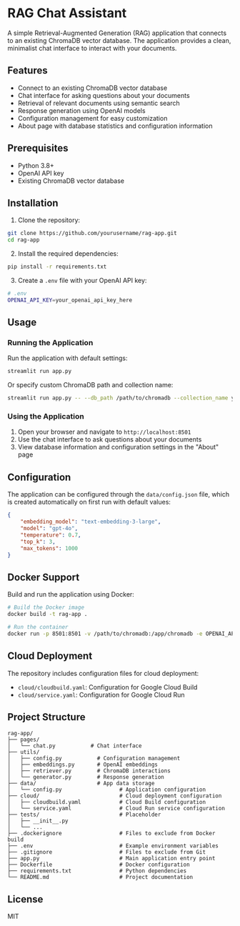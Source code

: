 # RAG Chat Assistant

A simple Retrieval-Augmented Generation (RAG) application that connects to an existing ChromaDB vector database. The application provides a clean, minimalist chat interface to interact with your documents.

## Features

- Connect to an existing ChromaDB vector database
- Chat interface for asking questions about your documents
- Retrieval of relevant documents using semantic search
- Response generation using OpenAI models
- Configuration management for easy customization
- About page with database statistics and configuration information

## Prerequisites

- Python 3.8+
- OpenAI API key
- Existing ChromaDB vector database

## Installation

1. Clone the repository:

```bash
git clone https://github.com/yourusername/rag-app.git
cd rag-app
```

2. Install the required dependencies:

```bash
pip install -r requirements.txt
```

3. Create a `.env` file with your OpenAI API key:

```bash
# .env
OPENAI_API_KEY=your_openai_api_key_here
```

## Usage

### Running the Application

Run the application with default settings:

```bash
streamlit run app.py
```

Or specify custom ChromaDB path and collection name:

```bash
streamlit run app.py -- --db_path /path/to/chromadb --collection_name your_collection
```

### Using the Application

1. Open your browser and navigate to `http://localhost:8501`
2. Use the chat interface to ask questions about your documents
3. View database information and configuration settings in the "About" page

## Configuration

The application can be configured through the `data/config.json` file, which is created automatically on first run with default values:

```json
{
    "embedding_model": "text-embedding-3-large",
    "model": "gpt-4o",
    "temperature": 0.7,
    "top_k": 3,
    "max_tokens": 1000
}
```

## Docker Support

Build and run the application using Docker:

```bash
# Build the Docker image
docker build -t rag-app .

# Run the container
docker run -p 8501:8501 -v /path/to/chromadb:/app/chromadb -e OPENAI_API_KEY=your_key_here rag-app
```

## Cloud Deployment

The repository includes configuration files for cloud deployment:

- `cloud/cloudbuild.yaml`: Configuration for Google Cloud Build
- `cloud/service.yaml`: Configuration for Google Cloud Run

## Project Structure

```
rag-app/
├── pages/
│   └── chat.py           # Chat interface
├── utils/
│   ├── config.py           # Configuration management
│   ├── embeddings.py       # OpenAI embeddings
│   ├── retriever.py        # ChromaDB interactions
│   └── generator.py        # Response generation
├── data/                   # App data storage
│   └── config.py                  # Application configuration
├── cloud/                         # Cloud deployment configuration
│   ├── cloudbuild.yaml            # Cloud Build configuration
│   └── service.yaml               # Cloud Run service configuration
├── tests/                         # Placeholder
│   ├── __init__.py
│   └── ...
├── .dockerignore                  # Files to exclude from Docker build
├── .env                           # Example environment variables
├── .gitignore                     # Files to exclude from Git
├── app.py                         # Main application entry point
├── Dockerfile                     # Docker configuration
├── requirements.txt               # Python dependencies
└── README.md                      # Project documentation
```

## License

MIT